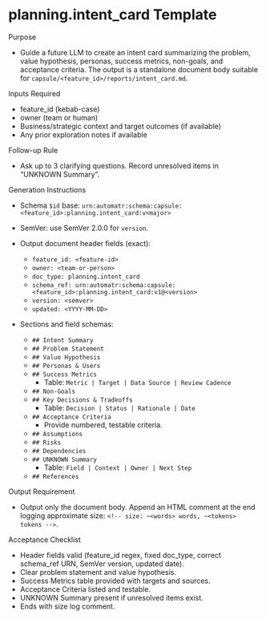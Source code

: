# planning.intent_card Template

Purpose
- Guide a future LLM to create an intent card summarizing the problem, value hypothesis, personas, success metrics, non-goals, and acceptance criteria. The output is a standalone document body suitable for `capsule/<feature_id>/reports/intent_card.md`.

Inputs Required
- feature_id (kebab-case)
- owner (team or human)
- Business/strategic context and target outcomes (if available)
- Any prior exploration notes if available

Follow-up Rule
- Ask up to 3 clarifying questions. Record unresolved items in “UNKNOWN Summary”.

Generation Instructions
- Schema `$id` base: `urn:automatr:schema:capsule:<feature_id>:planning.intent_card:v<major>`
- SemVer: use SemVer 2.0.0 for `version`.
- Output document header fields (exact):
  - `feature_id: <feature-id>`
  - `owner: <team-or-person>`
  - `doc_type: planning.intent_card`
  - `schema_ref: urn:automatr:schema:capsule:<feature_id>:planning.intent_card:v1@<version>`
  - `version: <semver>`
  - `updated: <YYYY-MM-DD>`

- Sections and field schemas:
  - `## Intent Summary`
  - `## Problem Statement`
  - `## Value Hypothesis`
  - `## Personas & Users`
  - `## Success Metrics`
    - Table: `Metric | Target | Data Source | Review Cadence`
  - `## Non-Goals`
  - `## Key Decisions & Tradeoffs`
    - Table: `Decision | Status | Rationale | Date`
  - `## Acceptance Criteria`
    - Provide numbered, testable criteria.
  - `## Assumptions`
  - `## Risks`
  - `## Dependencies`
  - `## UNKNOWN Summary`
    - Table: `Field | Context | Owner | Next Step`
  - `## References`

Output Requirement
- Output only the document body. Append an HTML comment at the end logging approximate size: `<!-- size: ~<words> words, ~<tokens> tokens -->`.

Acceptance Checklist
- Header fields valid (feature_id regex, fixed doc_type, correct schema_ref URN, SemVer version, updated date).
- Clear problem statement and value hypothesis.
- Success Metrics table provided with targets and sources.
- Acceptance Criteria listed and testable.
- UNKNOWN Summary present if unresolved items exist.
- Ends with size log comment.

